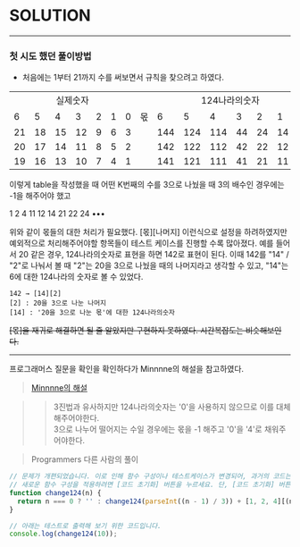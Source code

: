 # SOLUTION

-----------------------------------------------
### 첫 시도 했던 풀이방법
- 처음에는 1부터 21까지 수를 써보면서 규칙을 찾으려고 하였다. <br>

<table>
  <tr>
    <td colspan="7" align="center">실제숫자</td>
    <td></td>
    <td colspan="7" align="center">124나라의숫자</td>
  </tr>
  <tr>
    <td>6</td>
    <td>5</td>
    <td>4</td>
    <td>3</td>
    <td>2</td>
    <td>1</td>
    <td>0</td>
    <td>몫</td>
    <td>6</td>
    <td>5</td>
    <td>4</td>
    <td>3</td>
    <td>2</td>
    <td>1</td>
    <td>0</td>
  </tr>
  <tr>
    <td>21</td>
    <td>18</td>
    <td>15</td>
    <td>12</td>
    <td>9</td>
    <td>6</td>
    <td>3</td>
    <td></td>
    <td>144</td>
    <td>124</td>
    <td>114</td>
    <td>44</td>
    <td>24</td>
    <td>14</td>
    <td>4</td>
  </tr>
  <tr>
    <td>20</td>
    <td>17</td>
    <td>14</td>
    <td>11</td>
    <td>8</td>
    <td>5</td>
    <td>2</td>
    <td></td>
    <td>142</td>
    <td>122</td>
    <td>112</td>
    <td>42</td>
    <td>22</td>
    <td>12</td>
    <td>2</td>
  </tr>
  <tr>
    <td>19</td>
    <td>16</td>
    <td>13</td>
    <td>10</td>
    <td>7</td>
    <td>4</td>
    <td>1</td>
    <td></td>
    <td>141</td>
    <td>121</td>
    <td>111</td>
    <td>41</td>
    <td>21</td>
    <td>11</td>
    <td>1</td>
  </tr>
</table>


이렇게 table을 작성했을 때 어떤 K번째의 수를 3으로 나눴을 때 3의 배수인 경우에는 -1을 해주어야 했고

1 2 4 11 12 14 21 22 24 •••

위와 같이 몫들의 대한 처리가 필요했다. [몫][나머지] 이런식으로 설정을 하려하였지만 예외적으로 처리해주어야할 항목들이 테스트 케이스를 진행할 수록 많아졌다. 예를 들어서 20 같은 경우, 124나라의숫자로 표현을 하면 142로 표현이 된다. 이때 142를 "14" / "2"로 나눠서 볼 때 "2"는 20을 3으로 나눴을 때의 나머지라고 생각할 수 있고, "14"는 6에 대한 124나라의 숫자로 볼 수 있었다.
```
142 → [14][2]
[2] : 20을 3으로 나눈 나머지
[14] : '20을 3으로 나눈 몫'에 대한 124나라의숫자
``` 
~~[몫]을 재귀로 해결하면 될 줄 알았지만 구현하지 못하였다. 시간복잡도는 비슷해보인다.~~

---------------------------------------------

프로그래머스 질문을 확인을 확인하다가 Minnnne의 해설을 참고하였다. 

> <a href="https://minnnne.tistory.com/66"> Minnnne의 해설 </a>

>> 3진법과 유사하지만 124나라의숫자는 '0'을 사용하지 않으므로 이를 대체해주어야한다. <br>
3으로 나누어 떨어지는 수일 경우에는 몫을 -1 해주고 '0'을 '4'로 채워주어야한다.

> Programmers 다른 사람의 풀이

```js
// 문제가 개편되었습니다. 이로 인해 함수 구성이나 테스트케이스가 변경되어, 과거의 코드는 동작하지 않을 수 있습니다.
// 새로운 함수 구성을 적용하려면 [코드 초기화] 버튼을 누르세요. 단, [코드 초기화] 버튼을 누르면 작성 중인 코드는 사라집니다.
function change124(n) {
  return n === 0 ? '' : change124(parseInt((n - 1) / 3)) + [1, 2, 4][(n - 1) % 3];
}

// 아래는 테스트로 출력해 보기 위한 코드입니다.
console.log(change124(10));
```